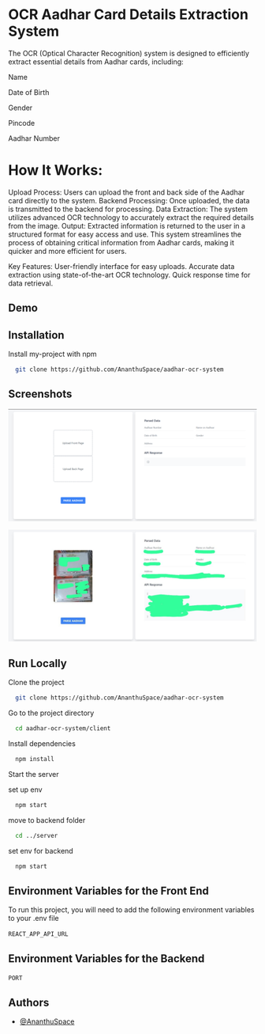 
# OCR Aadhar Card Details Extraction System

The OCR (Optical Character Recognition) system is designed to efficiently extract essential details from Aadhar cards, including:

Name 

Date of Birth 

Gender

Pincode

Aadhar Number

# How It Works:
Upload Process: Users can upload the front and back side of  the Aadhar card directly to the system.
Backend Processing: Once uploaded, the data is transmitted to the backend for processing.
Data Extraction: The system utilizes advanced OCR technology to accurately extract the required details from the image.
Output: Extracted information is returned to the user in a structured format for easy access and use.
This system streamlines the process of obtaining critical information from Aadhar cards, making it quicker and more efficient for users.

Key Features:
User-friendly interface for easy uploads.
Accurate data extraction using state-of-the-art OCR technology.
Quick response time for data retrieval.



## Demo



## Installation

Install my-project with npm

```bash
  git clone https://github.com/AnanthuSpace/aadhar-ocr-system
```
    
## Screenshots

![App Screenshot - Home Page](./server/screenshots/Screen1.png)

![App Screenshot - Home Page](./server/screenshots/Screen2.jpg)


## Run Locally

Clone the project

```bash
  git clone https://github.com/AnanthuSpace/aadhar-ocr-system
```

Go to the project directory

```bash
  cd aadhar-ocr-system/client
```

Install dependencies

```bash
  npm install
```

Start the server

set up env 

```bash
  npm start
```

move to backend folder
```bash
  cd ../server
```

set env for backend

```bash
  npm start
```




## Environment Variables for the Front End

To run this project, you will need to add the following environment variables to your .env file

`REACT_APP_API_URL`

## Environment Variables for the Backend

`PORT`

## Authors

- [@AnanthuSpace](https://github.com/AnanthuSpace)
